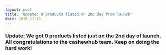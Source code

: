 ```yaml
---
layout: post
title: "Update: 9 products listed on 2nd day from launch"
date: 2016-11-11
---
```

<div class="blurb">
  <h3>Update: We got 9 products listed just on the 2nd day of launch. All congratulations to the cashewhub team. Keep on doing the hard work!</h3>
</div>
